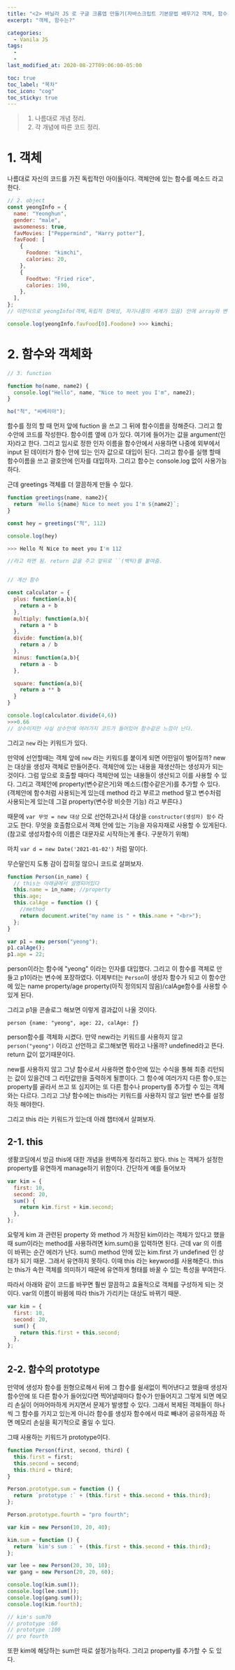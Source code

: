 ```yaml
---
title: "<2> 바닐라 JS 로 구글 크롬앱 만들기(자바스크립트 기본문법 배우기2 객체, 함수)"
excerpt: "객체, 함수는?"

categories:
  - Vanila JS
tags:
  -
  -
last_modified_at: 2020-08-27T09:06:00-05:00

toc: true
toc_label: "목차"
toc_icon: "cog"
toc_sticky: true
---
```


> 1. 나름대로 개념 정리.
> 2. 각 개념에 따른 코드 정리.

# 1. 객체

나름대로 자신의 코드를 가진 독립적인 아이들이다. 객체안에 있는 함수를 메소드 라고 한다.

```javascript
// 2. object
const yeongInfo = {
  name: "Yeonghun",
  gender: "male",
  awsomeness: true,
  favMovies: ["Peppermind", "Harry potter"],
  favFood: [
    {
      Foodone: "kimchi",
      calories: 20,
    },
    {
      Foodtwo: "Fried rice",
      calories: 190,
    },
  ],
};
// 이런식으로 yeongInfo(객체,독립적 정체성, 자기나름의 세계가 있음) 안에 array와 변수를 추가할 수 있다. 그리고 object안에 원소를 불러내려면 . 을 사용하자 아래처럼 말이다. 그런 의미에서 console.log 도 함수이다.

console.log(yeongInfo.favFood[0].Foodone) >>> kimchi;
```

# 2. 함수와 객체화

```javascript
// 3. function

function ho(name, name2) {
  console.log("Hello", name, "Nice to meet you I'm", name2);
}

ho("척", "씨베리아");
```

함수를 정의 할 때 먼저 앞에 fuction 을 쓰고 그 뒤에 함수이름을 정해준다. 그리고 함수안에 코드를 작성한다. 함수이름 옆에 ()가 있다.
여기에 들어가는 값을 argument(인자)라고 한다. 그리고 임시로 정한 인자 이름을 함수안에서 사용하면 나중에 외부에서 input 된 데이터가 함수 안에 있는 인자 값으로 대입이 된다. 그리고 함수를 실행 할때 함수이름을 쓰고 괄호안에 인자를 대입하자. 그리고 함수는 console.log 없이 사용가능하다.

근데 greetings 객체를 더 깔끔하게 만들 수 있다.

```javascript
function greetings(name, name2){
  return `Hello ${name} Nice to meet you I'm ${name2}`;
}

const hey = greetings("척", 112)

console.log(hey)

>>> Hello 척 Nice to meet you I'm 112

//라고 하면 됨. return 값을 주고 앞뒤로 ``(백틱)를 붙여줌.


// 계산 함수

const calculator = {
  plus: function(a,b){
    return a + b
  },
  multiply: function(a,b){
    return a * b
  },
  divide: function(a,b){
    return a / b
  },
  minus: function(a,b){
    return a - b
  },

  square: function(a,b){
    return a ** b
  }
}

console.log(calculator.divide(4,6))
>>>0.66
// 상수이지만 사실 상수안에 여러가지 코드가 들어있어 함수같은 느낌이 난다.
```

그리고 `new` 라는 키워드가 있다.

만약에 선언할때는 객체 앞에 `new` 라는 키워드를 붙이게 되면 어떤일이 벌어질까? new는 대상을 생성자 객체로 만들어준다. 객체안에 있는 내용을 재생산하는 생성자가 되는 것이다. 그럼 앞으로 호출할 때마다 객체안에 있는 내용들이 생산되고 이를 사용할 수 있다. 그리고 객체안에 property(변수같은거)와 메소드(함수같은거)를 추가할 수 있다.(객체안에 함수처럼 사용되는게 있는데 method 라고 부르고 method 말고 변수처럼 사용되는게 있는데 그걸 property(변수랑 비슷한 기능) 라고 부른다.)

때문에 `var 무엇 = new 대상` 으로 선언하고나서 대상을 `constructor(생성자) 함수` 라고도 한다. 무엇을 호출함으로서 객체 안에 있는 기능을 자유자재로 사용할 수 있게된다.(참고로 생성자함수의 이름은 대문자로 시작하는게 좋다. 구분하기 위해)

마치 `var d = new Date('2021-01-02')` 처럼 말이다.

무슨말인지 도통 감이 잡히질 않으니 코드로 살펴보자.

```javascript
function Person(in_name) {
  // this는 아래글에서 설명되어있다
  this.name = in_name; //property
  this.age;
  this.calAge = function () {
    //method
    return document.write("my name is " + this.name + "<br>");
  };
}

var p1 = new person("yeong");
p1.calAge();
p1.age = 22;
```

person이라는 함수에 "yeong" 이라는 인자를 대입했다. 그리고 이 함수를 객체로 만들고 p1이라는 변수에 포장하였다. 이제부터는 `Person`이 생성자 함수가 되고 이 함수안에 있는 name property/age property(아직 정의되지 않음)/calAge함수를 사용할 수 있게 된다.

그리고 p1을 콘솔로그 해보면 이렇게 결과값이 나올 것이다.

`person {name: "yeong", age: 22, calAge: ƒ}`

person함수를 객체화 시켰다. 만약 new라는 키워드를 사용하지 않고 `person("yeong")` 이라고 선언하고 로그해보면 뭐라고 나올까? undefined라고 뜬다. return 값이 없기때문이다.

new를 사용하지 않고 그냥 함수로서 사용하면 함수안에 있는 수식을 통해 최종 리턴되는 값이 있을건데 그 리턴값만을 출력하게 될뿐이다. 그 함수에 여러가지 다른 함수,또는 property를 골라서 쓰고 또 심지어는 또 다른 함수나 property를 추가할 수 있는 객체와는 다르다. 그리고 그냥 함수에는 this라는 키워드를 사용하지 않고 일반 변수를 설정하듯 해야한다.

그리고 this 라는 키워드가 있는데 아래 챕터에서 살펴보자.

## 2-1. this

생활코딩에서 방금 this에 대한 개념을 완벽하게 정리하고 왔다. this 는 객체가 설정한 property를 유연하게 manage하기 위함이다. 간단하게 예를 들어보자

```javascript
var kim = {
  first: 10,
  second: 20,
  sum() {
    return kim.first + kim.second;
  },
};
```

요렇게 kim 과 관련된 property 와 method 가 저장된 kim이라는 객체가 있다고 했을때 sum이라는 method를 사용하려면 kim.sum()을 입력하면 된다. 근데 var 의 이름이 바뀌는 순간 에러가 난다. sum() method 안에 있는 kim.first 가 undefined 인 상태가 되기 때문. 그래서 유연하지 못하다. 이때 this 라는 keyword를 사용해준다. this 는 this가 속한 객체를 의미하기 때문에 유연하게 형태를 바꿀 수 있는 특성을 부여한다.

따라서 아래와 같이 코드를 바꾸면 훨씬 깔끔하고 효율적으로 객체를 구성하게 되는 것이다. var의 이름이 바뀜에 따라 this가 가리키는 대상도 바뀌기 때문.

```javascript
var kim = {
  first: 10,
  second: 20,
  sum() {
    return this.first + this.second;
  },
};
```

## 2-2. 함수의 prototype

만약에 생성자 함수를 원형으로해서 뒤에 그 함수를 쉴새없이 찍어낸다고 했을때 생성자 함수안에 또 다른 함수가 들어있다면 찍어낼때마다 함수가 만들어지고 그렇게 되면 메모리 손실이 어마어마하게 커지면서 문제가 발생할 수 있다. 그래서 복제된 객체들이 하나씩 그 함수를 가지고 있는게 아니라 함수를 생성자 함수에서 따로 빼내어 공유하게끔 하면 메모리 손실을 획기적으로 줄일 수 있다.

그때 사용하는 키워드가 prototype이다.

```javascript
function Person(first, second, third) {
  this.first = first;
  this.second = second;
  this.third = third;
}

Person.prototype.sum = function () {
  return `prototype :` + (this.first + this.second + this.third);
};

Person.prototype.fourth = "pro fourth";

var kim = new Person(10, 20, 40);

kim.sum = function () {
  return `kim's sum :` + (this.first + this.second + this.third);
};

var lee = new Person(20, 30, 10);
var gang = new Person(20, 20, 60);

console.log(kim.sum());
console.log(lee.sum());
console.log(gang.sum());
console.log(kim.fourth);

// kim's sum70
// prototype :60
// prototype :100
// pro fourth
```

또한 kim에 해당하는 sum만 따로 설정가능하다. 그리고 property를 추가할 수 도 있다.
